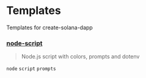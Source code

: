 # Templates

Templates for create-solana-dapp

### [node-script](templates/node-script)

> Node.js script with colors, prompts and dotenv

`node` `script` `prompts`
